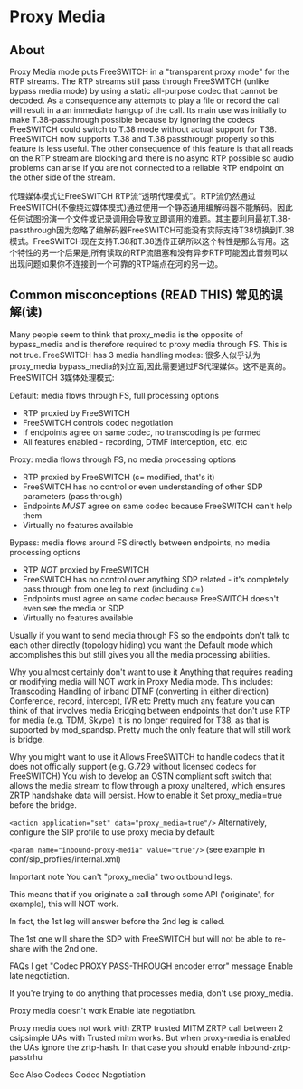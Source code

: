 # Proxy Media

## About

Proxy Media mode puts FreeSWITCH in a "transparent proxy mode" for the RTP streams. The RTP streams still pass through FreeSWITCH (unlike bypass media mode) by using a static all-purpose codec that cannot be decoded. As a consequence any attempts to play a file or record the call will result in a an immediate hangup of the call. Its main use was initially to make T.38-passthrough possible because by ignoring the codecs FreeSWITCH could switch to T.38 mode without actual support for T38. FreeSWITCH now supports T.38 and T.38 passthrough properly so this feature is less useful. The other consequence of this feature is that all reads on the RTP stream are blocking and there is no async RTP possible so audio problems can arise if you are not connected to a reliable RTP endpoint on the other side of the stream.

代理媒体模式让FreeSWITCH RTP流“透明代理模式”。RTP流仍然通过FreeSWITCH(不像绕过媒体模式)通过使用一个静态通用编解码器不能解码。因此任何试图扮演一个文件或记录调用会导致立即调用的难题。其主要利用最初T.38-passthrough因为忽略了编解码器FreeSWITCH可能没有实际支持T38切换到T.38模式。FreeSWITCH现在支持T.38和T.38透传正确所以这个特性是那么有用。这个特性的另一个后果是,所有读取的RTP流阻塞和没有异步RTP可能因此音频可以出现问题如果你不连接到一个可靠的RTP端点在河的另一边。

## Common misconceptions (READ THIS) 常见的误解(读)

Many people seem to think that proxy_media is the opposite of bypass_media and is therefore required to proxy media through FS. This is not true. FreeSWITCH has 3 media handling modes:
很多人似乎认为proxy_media bypass_media的对立面,因此需要通过FS代理媒体。这不是真的。FreeSWITCH 3媒体处理模式:

Default: media flows through FS, full processing options

- RTP proxied by FreeSWITCH
- FreeSWITCH controls codec negotiation
- If endpoints agree on same codec, no transcoding is performed
- All features enabled - recording, DTMF interception, etc, etc

Proxy: media flows through FS, no media processing options

- RTP proxied by FreeSWITCH (c= modified, that's it)
- FreeSWITCH has no control or even understanding of other SDP parameters (pass through)
- Endpoints *MUST* agree on same codec because FreeSWITCH can't help them
- Virtually no features available

Bypass: media flows around FS directly between endpoints, no media processing options

- RTP *NOT* proxied by FreeSWITCH
- FreeSWITCH has no control over anything SDP related - it's completely pass through from one leg to next (including c=)
- Endpoints must agree on same codec because FreeSWITCH doesn't even see the media or SDP
- Virtually no features available

Usually if you want to send media through FS so the endpoints don't talk to each other directly (topology hiding) you want the Default mode which accomplishes this but still gives you all the media processing abilities.

Why you almost certainly don't want to use it
Anything that requires reading or modifying media will NOT work in Proxy Media mode. This includes:
Transcoding
Handling of inband DTMF (converting in either direction)
Conference, record, intercept, IVR etc
Pretty much any feature you can think of that involves media
Bridging between endpoints that don't use RTP for media (e.g. TDM, Skype)
It is no longer required for T38, as that is supported by mod_spandsp.
Pretty much the only feature that will still work is bridge.

Why you might want to use it
Allows FreeSWITCH to handle codecs that it does not officially support (e.g. G.729 without licensed codecs for FreeSWITCH)
You wish to develop an OSTN compliant soft switch that allows the media stream to flow through a proxy unaltered, which ensures ZRTP handshake data will persist.
How to enable it
Set proxy_media=true before the bridge.

`<action application="set" data="proxy_media=true"/>`
Alternatively, configure the SIP profile to use proxy media by default:

`<param name="inbound-proxy-media" value="true"/>`
(see example in conf/sip_profiles/internal.xml)

Important note
You can't "proxy_media" two outbound legs.

This means that if you originate a call through some API ('originate', for example), this will NOT work.

In fact, the 1st leg will answer before the 2nd leg is called.

The 1st one will share the SDP with FreeSWITCH but will not be able to re-share with the 2nd one.

FAQs
I get "Codec PROXY PASS-THROUGH encoder error" message
Enable late negotiation.

If you're trying to do anything that processes media, don't use proxy_media.

Proxy media doesn't work
Enable late negotiation.

Proxy media does not work with ZRTP trusted MITM
ZRTP call between 2 csipsimple UAs with Trusted mitm works. But when proxy-media is enabled the UAs ignore the zrtp-hash. In that case you should enable inbound-zrtp-passtrhu

See Also
Codecs
Codec Negotiation
 

